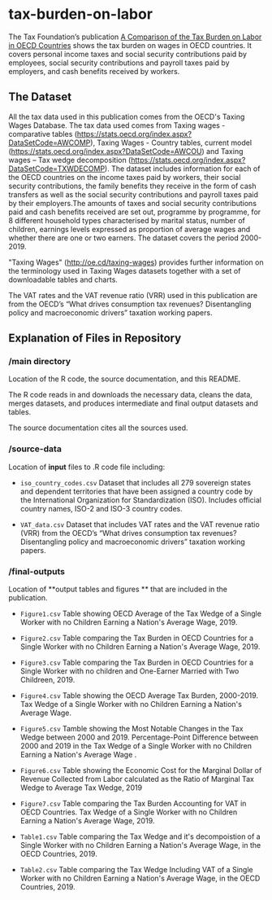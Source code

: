# tax-burden-on-labor
The Tax Foundation’s publication [A Comparison of the Tax Burden on Labor in OECD Countries](https://taxfoundation.org/publications/comparison-tax-burden-labor-oecd/) shows the tax burden on wages in  OECD countries. It covers personal income taxes and social security contributions paid by employees, social security contributions and payroll taxes paid by employers, and cash benefits received by workers.

## The Dataset

All the tax data used in this publication comes from the OECD's Taxing Wages Database.
The tax data used comes from Taxing wages - comparative tables (https://stats.oecd.org/index.aspx?DataSetCode=AWCOMP), Taxing Wages - Country tables, current model (https://stats.oecd.org/index.aspx?DataSetCode=AWCOU) and Taxing wages – Tax wedge decomposition (https://stats.oecd.org/index.aspx?DataSetCode=TXWDECOMP). The dataset includes information for each of the OECD countries on the income taxes paid by workers, their social security contributions, the family benefits they receive in the form of cash transfers as well as the social security contributions and payroll taxes paid by their employers.The amounts of taxes and social security contributions paid and cash benefits received are set out, programme by programme, for 8 different household types characterised by marital status, number of children, earnings levels expressed as proportion of average wages and whether there are one or two earners. The dataset covers the period 2000-2019.

"Taxing Wages" (http://oe.cd/taxing-wages) provides further information on the terminology used in Taxing Wages datasets together with a set of downloadable tables and charts.

The VAT rates and the VAT revenue ratio (VRR) used in this publication are from the OECD’s “What drives consumption tax revenues? Disentangling policy and macroeconomic drivers” taxation working papers.

## Explanation of Files in Repository

### /main directory

Location of the R code, the source documentation, and this README.

The R code reads in and downloads the necessary data, cleans the data, merges datasets, and produces intermediate and final output datasets and tables.

The source documentation cites all the sources used.

### /source-data

Location of **input** files to .R code file including:

- `iso_country_codes.csv` Dataset that includes all 279 sovereign states and dependent territories that have been assigned a country code by the International Organization for Standardization (ISO). Includes official country names, ISO-2 and ISO-3 country codes.

- `VAT_data.csv` Dataset that includes VAT rates and the VAT revenue ratio (VRR) from the OECD’s “What drives consumption tax revenues? Disentangling policy and macroeconomic drivers” taxation working papers.

### /final-outputs
Location of **output tables and figures ** that are included in the publication.

- `Figure1.csv` Table showing OECD  Average of the Tax Wedge of a Single Worker with no Children Earning a Nation's Average Wage, 2019.

- `Figure2.csv` Table comparing the Tax Burden in OECD Countries for a Single Worker with no Children Earning a Nation's Average Wage, 2019.

- `Figure3.csv` Table comparing the Tax Burden in OECD Countries for a Single Worker with no children and One-Earner Married with Two Childreen, 2019.

- `Figure4.csv` Table showing the OECD Average Tax Burden, 2000-2019. Tax Wedge of a Single Worker with no Children Earning a Nation's Average Wage.

- `Figure5.csv` Tamble showing the Most Notable Changes in the Tax Wedge between 2000 and 2019. Percentage-Point Difference between 2000 and 2019 in the Tax Wedge of a Single Worker with no Children Earning a Nation's Average Wage .

- `Figure6.csv` Table showing the Economic Cost for the Marginal Dollar of Revenue Collected from Labor calculated as the Ratio of Marginal Tax Wedge to Average Tax Wedge, 2019

- `Figure7.csv` Table comparing the Tax Burden Accounting for VAT in OECD Countries. Tax Wedge of a Single Worker with no Children Earning a Nation's Average Wage, 2019.

- `Table1.csv` Table comparing the Tax Wedge and it's decompoistion of a Single Worker with no Children Earning a Nation's Average Wage, in the OECD Countries, 2019.

- `Table2.csv` Table comparing the Tax Wedge Including VAT of a Single Worker with no Children Earning a Nation's Average Wage, in the OECD Countries, 2019.